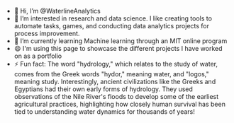 - 👋 Hi, I’m @WaterlineAnalytics
- 👀 I’m interested in research and data science. I like creating tools to automate tasks, games, and conducting data analytics projects for process improvement.
- 🌱 I’m currently learning Machine learning through an MIT online program
- 😄 I'm using this page to showcase the different projects I have worked on as a portfolio
- ⚡ Fun fact: The word "hydrology," which relates to the study of water, comes from the Greek words "hydor," meaning water, and "logos," meaning study. Interestingly, ancient civilizations like the Greeks and Egyptians had their own early forms of hydrology. They used observations of the Nile River's floods to develop some of the earliest agricultural practices, highlighting how closely human survival has been tied to understanding water dynamics for thousands of years!

<!---
WaterlineAnalytics/WaterlineAnalytics is a ✨ special ✨ repository because its `README.md` (this file) appears on your GitHub profile.
You can click the Preview link to take a look at your changes.
--->

